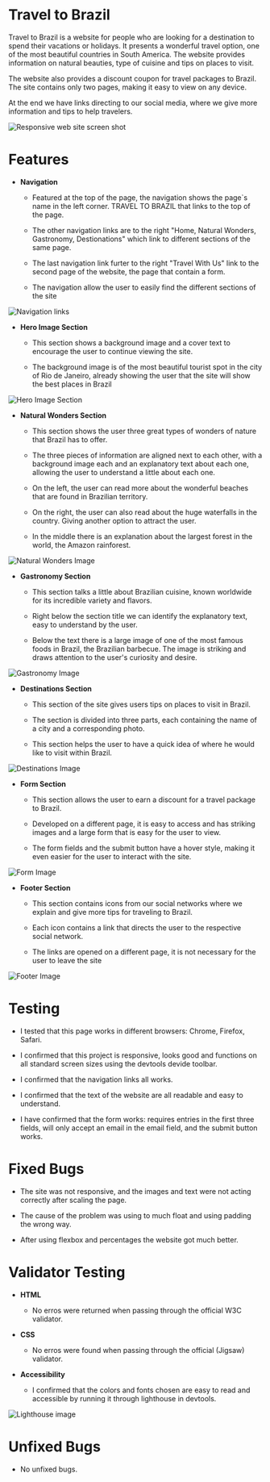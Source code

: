 # Travel to Brazil

Travel to Brazil is a website for people who are looking for a destination to spend their vacations or holidays. It presents a wonderful travel option, one of the most beautiful countries in South America. The website provides information on natural beauties, type of cuisine and tips on places to visit.

The website also provides a discount coupon for travel packages to Brazil. The site contains only two pages, making it easy to view on any device.

At the end we have links directing to our social media, where we give more information and tips to help travelers.

![Responsive web site screen shot](assets/image/screenshots/responsive.JPG)

# Features  

- __Navigation__

    - Featured at the top of the page, the navigation shows the page`s name in the left corner. TRAVEL TO BRAZIL that links to the top of the page.

    - The other navigation links are to the right "Home, Natural Wonders, Gastronomy, Destionations" which link to different sections of the same page.

    - The last navigation link furter to the right "Travel With Us" link to the second page of the website, the page that contain a form.

    - The navigation allow the user to easily find the different sections of the site

![Navigation links](assets/image/screenshots/navigation-links.JPG)

- __Hero Image Section__

    - This section shows a background image and a cover text to encourage the user to continue viewing the site.

    - The background image is of the most beautiful tourist spot in the city of Rio de Janeiro, already showing the user that the site will show the best places in Brazil

![Hero Image Section](assets/image/screenshots/hero-image-screehshot.JPG)

- __Natural Wonders Section__
    
    - This section shows the user three great types of wonders of nature that Brazil has to offer.

    - The three pieces of information are aligned next to each other, with a background image each and an explanatory text about each one, allowing the user to understand a little about each one.

    - On the left, the user can read more about the wonderful beaches that are found in Brazilian territory.

    - On the right, the user can also read about the huge waterfalls in the country. Giving another option to attract the user.

    - In the middle there is an explanation about the largest forest in the world, the Amazon rainforest.

![Natural Wonders Image](assets/image/screenshots/natural-wonders-screenshot.JPG)

- __Gastronomy Section__

    - This section talks a little about Brazilian cuisine, known worldwide for its incredible variety and flavors.

    - Right below the section title we can identify the explanatory text, easy to understand by the user.

    - Below the text there is a large image of one of the most famous foods in Brazil, the Brazilian barbecue. The image is striking and draws attention to the user's curiosity and desire.

![Gastronomy Image](assets/image/screenshots/gastronomy-screenshot.JPG)

- __Destinations Section__

    - This section of the site gives users tips on places to visit in Brazil.

    - The section is divided into three parts, each containing the name of a city and a corresponding photo.

    - This section helps the user to have a quick idea of ​​where he would like to visit within Brazil.

![Destinations Image](assets/image/screenshots/destinations-screenshot.JPG)

- __Form Section__

    - This section allows the user to earn a discount for a travel package to Brazil.

    - Developed on a different page, it is easy to access and has striking images and a large form that is easy for the user to view.

    - The form fields and the submit button have a hover style, making it even easier for the user to interact with the site.

![Form Image](assets/image/screenshots/form-screenshots.JPG)

- __Footer Section__

    - This section contains icons from our social networks where we explain and give more tips for traveling to Brazil.

    - Each icon contains a link that directs the user to the respective social network.

    - The links are opened on a different page, it is not necessary for the user to leave the site

![Footer Image](assets/image/screenshots/footer-screenshot.JPG)

# Testing

- I tested that this page works in different browsers: Chrome, Firefox, Safari.

- I confirmed that this project is responsive, looks good and functions on all standard screen sizes using the devtools devide toolbar.

- I confirmed that the navigation links all works.

- I confirmed that the text of the website are all readable and easy to understand.

- I have confirmed that the form works: requires entries in the first three fields, will only accept an email in the email field, and the submit button works.

# Fixed Bugs

- The site was not responsive, and the images and text were not acting correctly after scaling the page.

- The cause of the problem was using to much float and using padding the wrong way.

- After using flexbox and percentages  the website got much better.

# Validator Testing

- __HTML__

    - No erros were returned when passing through the official W3C validator.

- __CSS__

    - No erros were found when passing through the official (Jigsaw) validator.

- __Accessibility__

    - I confirmed that the colors and fonts chosen are easy to read and accessible by running it through lighthouse in devtools.

![Lighthouse image](assets/image/screenshots/Lighthouse.JPG)

# Unfixed Bugs

- No unfixed bugs.








      



